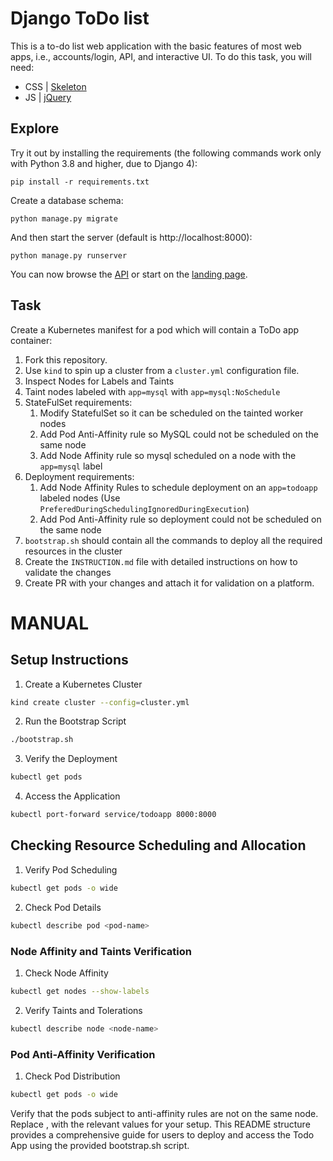 # Django ToDo list

This is a to-do list web application with the basic features of most web apps, i.e., accounts/login, API, and interactive UI. To do this task, you will need:

- CSS | [Skeleton](http://getskeleton.com/)
- JS  | [jQuery](https://jquery.com/)

## Explore

Try it out by installing the requirements (the following commands work only with Python 3.8 and higher, due to Django 4):

```
pip install -r requirements.txt
```

Create a database schema:

```
python manage.py migrate
```

And then start the server (default is http://localhost:8000):

```
python manage.py runserver
```

You can now browse the [API](http://localhost:8000/api/) or start on the [landing page](http://localhost:8000/).

## Task

Create a Kubernetes manifest for a pod which will contain a ToDo app container:

1. Fork this repository.
1. Use `kind` to spin up a cluster from a `cluster.yml` configuration file.
1. Inspect Nodes for Labels and Taints
1. Taint nodes labeled with `app=mysql` with `app=mysql:NoSchedule`
1. StateFulSet requirements:
    1. Modify StatefulSet so it can be scheduled on the tainted worker nodes
    1. Add Pod Anti-Affinity rule so MySQL could not be scheduled on the same node
    1. Add Node Affinity rule so mysql scheduled on a node with the `app=mysql` label
1. Deployment requirements:
    1. Add Node Affinity Rules to schedule deployment on an `app=todoapp` labeled nodes (Use `PreferedDuringSchedulingIgnoredDuringExecution`)
    1. Add Pod Anti-Affinity rule so deployment could not be scheduled on the same node
1. `bootstrap.sh` should contain all the commands to deploy all the required resources in the cluster
1. Create the `INSTRUCTION.md` file with detailed instructions  on how to validate the changes
1. Create PR with your changes and attach it for validation on a platform.

# MANUAL

## Setup Instructions

1. Create a Kubernetes Cluster
```bash
kind create cluster --config=cluster.yml
```

2. Run the Bootstrap Script
```bash
./bootstrap.sh
```

3. Verify the Deployment
```bash
kubectl get pods
```

4. Access the Application
```bash
kubectl port-forward service/todoapp 8000:8000
```

## Checking Resource Scheduling and Allocation

1. Verify Pod Scheduling
```bash
kubectl get pods -o wide
```

2. Check Pod Details
```bash
kubectl describe pod <pod-name>
```

### Node Affinity and Taints Verification

1. Check Node Affinity
```bash
kubectl get nodes --show-labels
```

2. Verify Taints and Tolerations
```bash
kubectl describe node <node-name>
```

### Pod Anti-Affinity Verification

1. Check Pod Distribution
```bash
kubectl get pods -o wide
```
Verify that the pods subject to anti-affinity rules are not on the same node.
Replace <pod-name>, <node-name> with the relevant values for your setup. This README structure provides a comprehensive guide for users to deploy and access the Todo App using the provided bootstrap.sh script.
